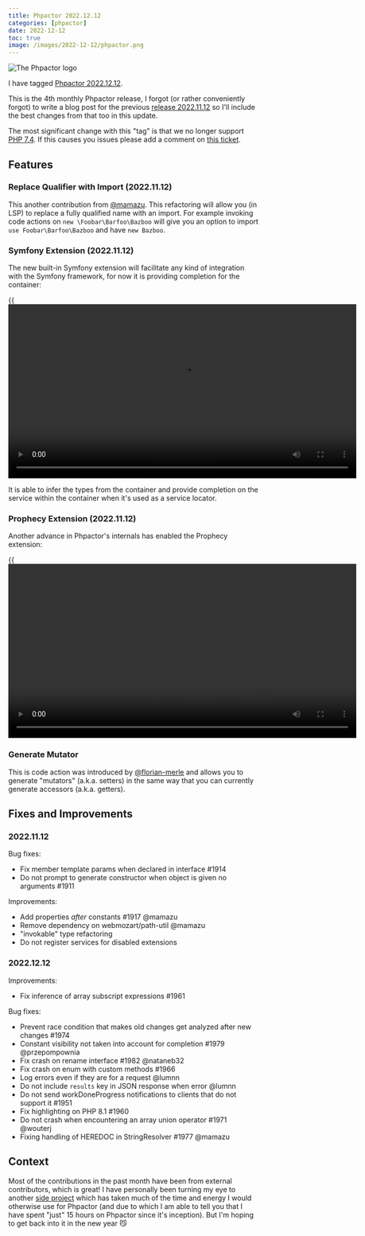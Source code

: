 ```yaml
--- 
title: Phpactor 2022.12.12
categories: [phpactor]
date: 2022-12-12
toc: true
image: /images/2022-12-12/phpactor.png
---
```


![The Phpactor logo](/images/2022-12-12/phpactor.png)

I have tagged [Phpactor 2022.12.12](https://github.com/phpactor/phpactor/releases/tag/2022.12.12).

This is the 4th monthly Phpactor release, I forgot (or rather conveniently
forgot) to write a blog post for the previous [release
2022.11.12](https://github.com/phpactor/phpactor/releases/tag/2022.11.12) so
I'll include the best changes from that too in this update.

The most significant change with this "tag" is that we no longer support [PHP
7.4](https://github.com/phpactor/phpactor/issues/1956). If this causes you
issues please add a comment on [this ticket](https://github.com/phpactor/phpactor/issues/1956).

Features
--------

### Replace Qualifier with Import (2022.11.12)

This another contribution from [@mamazu](https://github.com/mamazu). This
refactoring will allow you (in LSP) to replace a fully qualified name with an
import. For example invoking code actions on `new \Foobar\Barfoo\Bazboo` will
give you an option to import `use Foobar\Barfoo\Bazboo` and have `new Bazboo`.

### Symfony Extension (2022.11.12)

The new built-in Symfony extension will facilitate any kind of integration
with the Symfony framework, for now it is providing completion for the
container:

{{<video src="https://video.twimg.com/tweet_video/FfNMgKjXoAEqiLO.mp4"
caption="Symfony Extension" width="700">}}

It is able to infer the types from the container and provide completion on the
service within the container when it's used as a service locator.

### Prophecy Extension (2022.11.12)

Another advance in Phpactor's internals has enabled the Prophecy extension:

{{<video src="https://video.twimg.com/tweet_video/FftAaM5WIAI1jUu.mp4"
caption="Prophecy Extension" width="700">}}

### Generate Mutator

This is code action was introduced by
[@florian-merle](https://github.com/florian-merle) and allows you to generate
"mutators" (a.k.a. setters) in the same way that you can currently generate
accessors (a.k.a. getters).

Fixes and Improvements
----------------------

### 2022.11.12

Bug fixes:

  - Fix member template params when declared in interface #1914
  - Do not prompt to generate constructor when object is given no arguments #1911

Improvements:

  - Add properties _after_ constants #1917 @mamazu
  - Remove dependency on webmozart/path-util @mamazu
  - "invokable" type refactoring
  - Do not register services for disabled extensions

### 2022.12.12

Improvements:

  - Fix inference of array subscript expressions #1961

Bug fixes:

  - Prevent race condition that makes old changes get analyzed after new changes #1974
  - Constant visibility not taken into account for completion #1979 @przepompownia
  - Fix crash on rename interface #1982 @nataneb32
  - Fix crash on enum with custom methods #1966
  - Log errors even if they are for a request @lumnn
  - Do not include `results` key in JSON response when error @lumnn
  - Do not send workDoneProgress notifications to clients that do not
    support it #1951
  - Fix highlighting on PHP 8.1 #1960
  - Do not crash when encountering an array union operator #1971 @wouterj
  - Fixing handling of HEREDOC in StringResolver #1977 @mamazu

Context
-------

Most of the contributions in the past month have been from external
contributors, which is great! I have personally been turning my eye to another
[side project](https://github.com/dantleech/pttlog) which has taken much of
the time and energy I would otherwise use for Phpactor (and due to which I am
able to tell you that I have spent "just" 15 hours on Phpactor since it's
inception). But I'm hoping to get back into it in the new year 😼
